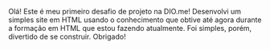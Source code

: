 Olá! Este é meu primeiro desafio de projeto na DIO.me!
Desenvolvi um simples site em HTML usando o conhecimento que obtive até agora durante a formação em HTML que estou fazendo atualmente.
Foi simples, porém, divertido de se construir.
Obrigado!

